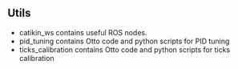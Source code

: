 ## Utils

* catikin_ws contains useful ROS nodes.
* pid_tuning contains Otto code and python scripts for PID tuning
* ticks_calibration contains Otto code and python scripts for ticks calibration